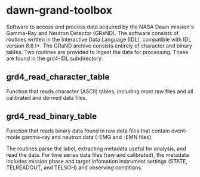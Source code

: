 # dawn-grand-toolbox

Software to access and process data acquired by the NASA Dawn mission's Gamma-Ray and Neutron Detector (GRaND). The software consists of routines written in the Interactive Data Language (IDL), compatible with IDL version 8.6.1+. The GRaND archive consists entirely of character and binary tables. Two routines are provided to ingest the data for processing. These are found in the grd4-IDL subdirectory:

## grd4_read_character_table
Function that reads character (ASCII) tables, including most raw files and all calibrated and derived data files.

## grd4_read_binary_table
Function that reads binary data found in raw data files that contain event-mode gamma-ray and neutron data (-EMG and -EMN files).

The routines parse the label, extracting metadata useful for analysis, and read the data. For time series data files (raw and calibrated), the metadata includes mission phase and target infomation instrument settings (STATE, TELREADOUT, and TELSOH) and observing conditions.
